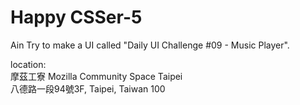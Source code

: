 # Happy CSSer-5

Ain 
Try to make a UI called "Daily UI Challenge #09 - Music Player". 


location:  
摩茲工寮 Mozilla Community Space Taipei  
八德路一段94號3F, Taipei, Taiwan 100